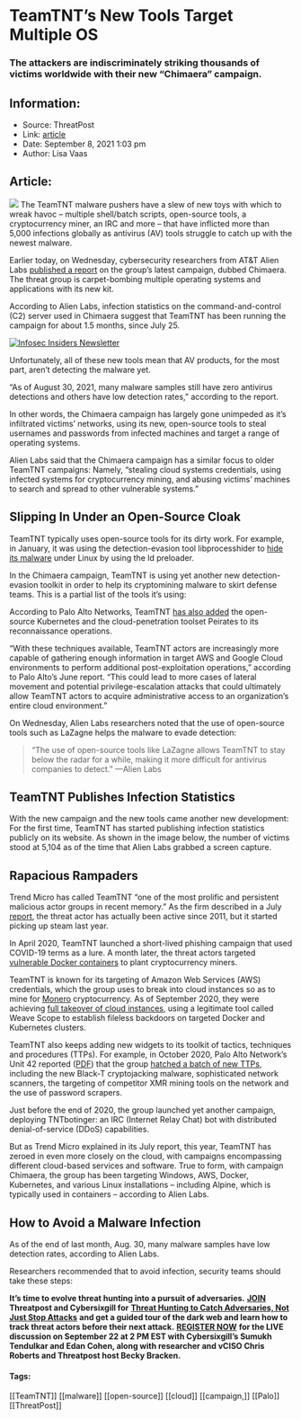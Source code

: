 # TeamTNT’s New Tools Target Multiple OS
### The attackers are indiscriminately striking thousands of victims worldwide with their new “Chimaera” campaign. 

## Information:
+ Source: ThreatPost
+ Link: [article](https://kasperskycontenthub.com/threatpost-global/?p=169279)
+ Date: September 8, 2021  1:03 pm
+ Author: Lisa Vaas


## Article:
![](https://media.threatpost.com/wp-content/uploads/sites/103/2021/09/08095039/chimera-e1631109057905.jpg)
The TeamTNT malware pushers have a slew of new toys with which to wreak havoc – multiple shell/batch scripts, open-source tools, a cryptocurrency miner, an IRC and more – that have inflicted more than 5,000 infections globally as antivirus (AV) tools struggle to catch up with the newest malware.


Earlier today, on Wednesday, cybersecurity researchers from AT&T Alien Labs [published a report](https://cybersecurity.att.com/blogs/labs-research/teamtnt-with-new-campaign-aka-chimaera) on the group’s latest campaign, dubbed Chimaera. The threat group is carpet-bombing multiple operating systems and applications with its new kit.


According to Alien Labs, infection statistics on the command-and-control (C2) server used in Chimaera suggest that TeamTNT has been running the campaign for about 1.5 months, since July 25.


[![Infosec Insiders Newsletter](https://media.threatpost.com/wp-content/uploads/sites/103/2021/07/10165815/infosec_insiders_in_article_promo.png)](https://threatpost.com/infosec-insider-subscription-page/?utm_source=ART&utm_medium=ART&utm_campaign=InfosecInsiders_Newsletter_Promo/)


Unfortunately, all of these new tools mean that AV products, for the most part, aren’t detecting the malware yet.


“As of August 30, 2021, many malware samples still have zero antivirus detections and others have low detection rates,” according to the report.


In other words, the Chimaera campaign has largely gone unimpeded as it’s infiltrated victims’ networks, using its new, open-source tools to steal usernames and passwords from infected machines and target a range of operating systems.


Alien Labs said that the Chimaera campaign has a similar focus to older TeamTNT campaigns: Namely, “stealing cloud systems credentials, using infected systems for cryptocurrency mining, and abusing victims’ machines to search and spread to other vulnerable systems.”


Slipping In Under an Open-Source Cloak
--------------------------------------


TeamTNT typically uses open-source tools for its dirty work. For example, in January, it was using the detection-evasion tool libprocesshider to [hide its malware](https://threatpost.com/teamtnt-cloaks-malware-open-source-tool/163414/) under Linux by using the ld preloader.


In the Chimaera campaign, TeamTNT is using yet another new detection-evasion toolkit in order to help its cryptomining malware to skirt defense teams. This is a partial list of the tools it’s using:


According to Palo Alto Networks, TeamTNT [has also added](https://unit42.paloaltonetworks.com/teamtnt-operations-cloud-environments/) the open-source Kubernetes and the cloud-penetration toolset Peirates to its reconnaissance operations.


“With these techniques available, TeamTNT actors are increasingly more capable of gathering enough information in target AWS and Google Cloud environments to perform additional post-exploitation operations,” according to Palo Alto’s June report. “This could lead to more cases of lateral movement and potential privilege-escalation attacks that could ultimately allow TeamTNT actors to acquire administrative access to an organization’s entire cloud environment.”


On Wednesday, Alien Labs researchers noted that the use of open-source tools such as LaZagne helps the malware to evade detection:



> “The use of open-source tools like LaZagne allows TeamTNT to stay below the radar for a while, making it more difficult for antivirus companies to detect.” —Alien Labs
> 
> 


TeamTNT Publishes Infection Statistics
--------------------------------------


With the new campaign and the new tools came another new development: For the first time, TeamTNT has started publishing infection statistics publicly on its website. As shown in the image below, the number of victims stood at 5,104 as of the time that Alien Labs grabbed a screen capture.


Rapacious Rampaders
-------------------


Trend Micro has called TeamTNT “one of the most prolific and persistent malicious actor groups in recent memory.” As the firm described in a July [report](https://www.trendmicro.com/vinfo/us/security/news/cybercrime-and-digital-threats/teamtnt-activities-probed?utm_source=trendmicroresearch&utm_medium=smk&utm_campaign=0721_teamtnt), the threat actor has actually been active since 2011, but it started picking up steam last year.


In April 2020, TeamTNT launched a short-lived phishing campaign that used COVID-19 terms as a lure. A month later, the threat actors targeted [vulnerable Docker containers](https://www.trendmicro.com/vinfo/us/security/news/virtualization-and-cloud/coinminer-ddos-bot-attack-docker-daemon-ports) to plant cryptocurrency miners.


TeamTNT is known for its targeting of Amazon Web Services (AWS) credentials, which the group uses to break into cloud instances so as to mine for [Monero](https://threatpost.com/monero-cybercrime-mining-malware/141116/) cryptocurrency. As of September 2020, they were achieving [full takeover of cloud instances](https://threatpost.com/teamtnt-remote-takeover-cloud-instances/159075/), using a legitimate tool called Weave Scope to establish fileless backdoors on targeted Docker and Kubernetes clusters.


TeamTNT also keeps adding new widgets to its toolkit of tactics, techniques and procedures (TTPs). For example, in October 2020, Palo Alto Network’s Unit 42 reported ([PDF](https://unit42.paloaltonetworks.com/black-t-cryptojacking-variant/)) that the group [hatched a batch of new TTPs](https://threatpost.com/blackt-cryptojacker-teamtnt/159853/), including the new Black-T cryptojacking malware, sophisticated network scanners, the targeting of competitor XMR mining tools on the network and the use of password scrapers.


Just before the end of 2020, the group launched yet another campaign, deploying TNTbotinger: an IRC (Internet Relay Chat) bot with distributed denial-of-service (DDoS) capabilities.


But as Trend Micro explained in its July report, this year, TeamTNT has zeroed in even more closely on the cloud, with campaigns encompassing different cloud-based services and software. True to form, with campaign Chimaera, the group has been targeting Windows, AWS, Docker, Kubernetes, and various Linux installations – including Alpine, which is typically used in containers – according to Alien Labs.


How to Avoid a Malware Infection
--------------------------------


As of the end of last month, Aug. 30, many malware samples have low detection rates, according to Alien Labs.


Researchers recommended that to avoid infection, security teams should take these steps:


**It’s time to evolve threat hunting into a pursuit of adversaries.** [**JOIN**](https://threatpost.com/webinars/threat-hunting-catch-adversaries/?utm_source=ART&utm_medium=ART&utm_campaign=September_Cybersixgill_Webinar) **Threatpost and Cybersixgill for** [**Threat Hunting to Catch Adversaries, Not Just Stop Attacks**](https://threatpost.com/webinars/threat-hunting-catch-adversaries/?utm_source=ART&utm_medium=ART&utm_campaign=September_Cybersixgill_Webinar) **and get a guided tour of the dark web and learn how to track threat actors before their next attack.** [**REGISTER NOW**](https://threatpost.com/webinars/threat-hunting-catch-adversaries/?utm_source=ART&utm_medium=ART&utm_campaign=September_Cybersixgill_Webinar) **for the LIVE discussion on September 22 at 2 PM EST with Cybersixgill’s Sumukh Tendulkar and Edan Cohen, along with researcher and vCISO Chris Roberts and Threatpost host Becky Bracken.**




#### Tags:
[[TeamTNT]] [[malware]] [[open-source]] [[cloud]] [[campaign,]] [[Palo]] [[ThreatPost]]
